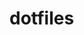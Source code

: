 # dotfiles


<!--
## Usage

### Install

```
% cd
% git clone git://github.com/todashuta/.dotfiles.git ~/.dotfiles
% cd .dotfiles
% ./setup install
```

### Update

```
% cd ~/.dotfiles
% git pull --rebase
% git submodule update --init --recursive
```

### Uninstall

```
% cd ~/.dotfiles
% ./setup uninstall
```
-->
